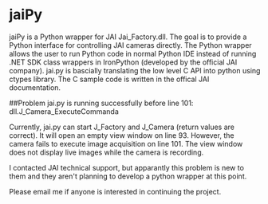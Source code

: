 jaiPy
==========

jaiPy is a Python wrapper for JAI Jai_Factory.dll. The goal is to provide a Python interface for controlling JAI cameras directly. The Python wrapper allows the user to run Python code in normal Python IDE instead of running .NET SDK class wrappers in IronPython (developed by the official JAI company). jai.py is bascially translating the low level C API into python using ctypes library. The C sample code is written in the offical JAI documentation.

##Problem
jai.py is running successfully before line 101:
  dll.J_Camera_ExecuteCommanda

Currently, jai.py can start J_Factory and J_Camera (return values are correct). It will open an empty view window on line 93. However, the camera fails to execute image acquisition on line 101. The view window does not display live images while the camera is recording. 

I contacted JAI technical support, but apparantly this problem is new to them and they aren't planning to develop a python wrapper at this point.

Please email me if anyone is interested in continuing the project.


